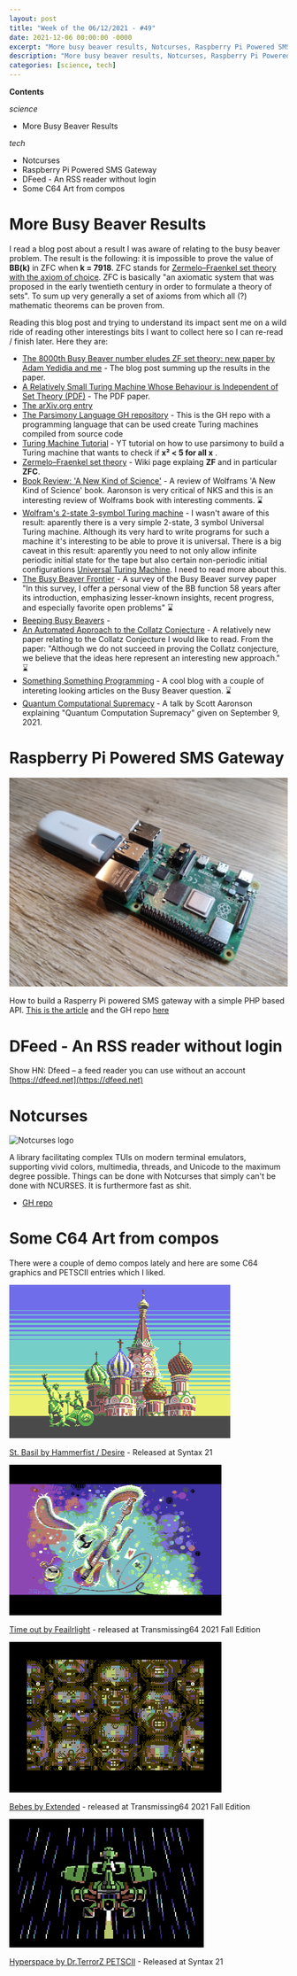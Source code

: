 ```yaml
---
layout: post
title: "Week of the 06/12/2021 - #49"
date: 2021-12-06 00:00:00 -0000
excerpt: "More busy beaver results, Notcurses, Raspberry Pi Powered SMS Gateway, DFeed, C64 Art"
description: "More busy beaver results, Notcurses, Raspberry Pi Powered SMS Gateway, DFeed, C64 Art"
categories: [science, tech]
---
```



**Contents**

*science*

- More Busy Beaver Results

*tech*

- Notcurses
- Raspberry Pi Powered SMS Gateway
- DFeed - An RSS reader without login
- Some C64 Art from compos

# More Busy Beaver Results

I read a blog post about a result I was aware of relating to the busy beaver problem. The result is the following: it is impossible to prove the value of **BB(k)** in ZFC when **k = 7918**. ZFC stands for [Zermelo–Fraenkel set theory with the axiom of choice](https://en.wikipedia.org/wiki/Zermelo%E2%80%93Fraenkel_set_theory). ZFC is basically "an axiomatic system that was proposed in the early twentieth century in order to formulate a theory of sets". To sum up very generally a set of axioms from which all (?) mathematic theorems can be proven from.

Reading this blog post and trying to understand its impact sent me on a wild ride of reading other interestings bits I want to collect here so I can re-read / finish later. Here they are:

- [The 8000th Busy Beaver number eludes ZF set theory: new paper by Adam Yedidia and me](https://scottaaronson.blog/?p=2725) - The blog post summing up the results in the paper.
- [A Relatively Small Turing Machine Whose Behaviour is Independent of Set Theory (PDF)](https://www.scottaaronson.com/busybeaver.pdf) - The PDF paper.
- [The arXiv.org entry](https://arxiv.org/abs/1605.04343)
- [The Parsimony Language GH repository](https://github.com/adamyedidia/parsimony) - This is the GH repo with a programming language that can be used create Turing machines compiled from source code
- [Turing Machine Tutorial](https://www.youtube.com/watch?v=Rt_SfOkk0YM) - YT tutorial on how to use parsimony to build a Turing machine that wants to check if **x² < 5 for all x** .
- [Zermelo–Fraenkel set theory](https://en.wikipedia.org/wiki/Zermelo%E2%80%93Fraenkel_set_theory) - Wiki page explaing **ZF** and in particular **ZFC**.
- [Book Review: 'A New Kind of Science'](https://arxiv.org/abs/quant-ph/0206089) - A review of Wolframs 'A New Kind of Science' book. Aaronson is very critical of NKS and this is an interesting review of Wolframs book with interesting comments. ⌛
- [Wolfram's 2-state 3-symbol Turing machine](https://en.wikipedia.org/wiki/Wolfram%27s_2-state_3-symbol_Turing_machine) - I wasn't aware of this result: aparently there is a very simple 2-state, 3 symbol Universal Turing machine. Although its very hard to write programs for such a machine it's interesting to be able to prove it is universal. There is a big caveat in this result: aparently you need to not only allow infinite periodic initial state for the tape but also certain non-periodic initial configurations [Universal Turing Machine](https://en.wikipedia.org/wiki/Universal_Turing_machine). I need to read more about this.
- [The Busy Beaver Frontier](https://www.scottaaronson.com/papers/bb.pdf) - A survey of the Busy Beaver survey paper "In this survey, I offer a personal view of the BB function 58 years after its introduction, emphasizing lesser-known insights, recent progress, and especially favorite open problems" ⌛
- [Beeping Busy Beavers](https://nickdrozd.github.io/2020/08/13/beeping-busy-beavers.html) - 
- [An Automated Approach to the Collatz Conjecture](https://arxiv.org/abs/2105.14697) - A relatively new paper relating to the Collatz Conjecture I would like to read. From the paper: "Although we do not succeed in proving the Collatz conjecture, we believe that the ideas here represent an interesting new approach." ⌛
- [Something Something Programming](https://nickdrozd.github.io/) - A cool blog with a couple of intereting looking articles on the Busy Beaver question. ⌛
- [Quantum Computational Supremacy](https://www.youtube.com/watch?v=QnLmGfNKCLU) - A talk by Scott Aaronson explaining "Quantum Computation Supremacy" given on September 9, 2021.

# Raspberry Pi Powered SMS Gateway

![The result of this project. A fully functioning REST API capable of sending and receiving messages](/assets/imgs/2021-12-06/raspismsgw.png)

How to build a Rasperry Pi powered SMS gateway with a simple PHP based API. [This is the article](https://blog.haschek.at/2021/raspberry-pi-sms-gateway.html) and the GH repo [here](https://github.com/geek-at/gammu-php)

# DFeed - An RSS reader without login

Show HN: Dfeed – a feed reader you can use without an account [https://dfeed.net](https://dfeed.net)

# Notcurses

![Notcurses logo](https://raw.githubusercontent.com/dankamongmen/notcurses/gh-pages/notcurses-logo.png)

A library facilitating complex TUIs on modern terminal emulators, supporting vivid colors, multimedia, threads, and Unicode to the maximum degree possible. Things can be done with Notcurses that simply can't be done with NCURSES. It is furthermore fast as shit.

- [GH repo](https://github.com/dankamongmen/notcurses) 

# Some C64 Art from compos

There were a couple of demo compos lately and here are some C64 graphics and PETSCII entries which I liked.

![St. Basil](/assets/imgs/2021-12-06/f45b.301518.png)

[St. Basil by Hammerfist / Desire](https://demozoo.org/graphics/302746/) - Released at Syntax 21


![Time out](/assets/imgs/2021-12-06/timeout.png)

[Time out by Feailrlight](https://csdb.dk/release/?id=211679) - released at Transmissing64 2021 Fall Edition

![Babes](/assets/imgs/2021-12-06/babes.png)

[Bebes by Extended](https://csdb.dk/release/?id=211670) - released at Transmissing64 2021 Fall Edition


![Hyperspace](/assets/imgs/2021-12-06/hyperspace.png)

[Hyperspace by Dr.TerrorZ PETSCII](https://demozoo.org/graphics/302728/) - Released at Syntax 21
